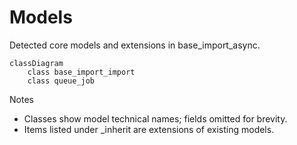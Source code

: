 # Models

Detected core models and extensions in base_import_async.

```mermaid
classDiagram
    class base_import_import
    class queue_job
```

Notes
- Classes show model technical names; fields omitted for brevity.
- Items listed under _inherit are extensions of existing models.
